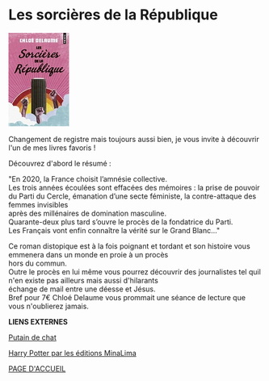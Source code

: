 # Les sorcières de la République 

![image](images/LesSorcieres.jpg)

Changement de registre mais toujours aussi bien, je vous invite à découvrir l'un de mes livres favoris !

Découvrez d'abord le résumé :

"En 2020, la France choisit l’amnésie collective.  
Les trois années écoulées sont effacées des mémoires : la prise de pouvoir  
du Parti du Cercle, émanation d’une secte féministe, la contre-attaque des femmes invisibles  
après des millénaires de domination masculine.  
Quarante-deux plus tard s’ouvre le procès de la fondatrice du Parti.  
Les Français vont enfin connaître la vérité sur le Grand Blanc…"  

Ce roman distopique est à la fois poignant et tordant et son histoire vous emmenera dans un monde en proie à un procès  
hors du commun.  
Outre le procès en lui même vous pourrez découvrir des journalistes tel quil n'en existe pas ailleurs mais aussi d'hilarants  
échange de mail entre une déesse et Jésus.  
Bref pour 7€ Chloé Delaume vous prommait une séance de lecture que vous n'oublierez jamais.  


**LIENS EXTERNES**

[Putain de chat](livre1.md)

[Harry Potter par les éditions MinaLima](livre3.md)

[PAGE D'ACCUEIL](index.md)
